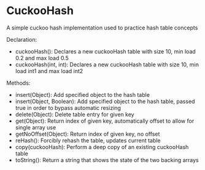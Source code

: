 # CuckooHash

A simple cuckoo hash implementation used to practice hash table concepts

Declaration:

  - cuckooHash<Type>(): Declares a new cuckooHash table with size 10, min load 0.2 and max load 0.5
  - cuckooHash<Type>(int, int): Declares a new cuckooHash table with size 10, min load int1 and max load int2

Methods:

  - insert(Object): Add specified object to the hash table
  - insert(Object, Boolean): Add specified object to the hash table, passed true in order to bypass automatic resizing
  - delete(Object): Delete table entry for given key
  - get(Object): Return index of given key, automatically offset to allow for single array use
  - getNoOffset(Object): Return index of given key, no offset
  - reHash(): Forcibly rehash the table, updates current table
  - copy(cuckooHash): Perform a deep copy of an existing cuckooHash table
  - toString(): Return a string that shows the state of the two backing arrays
